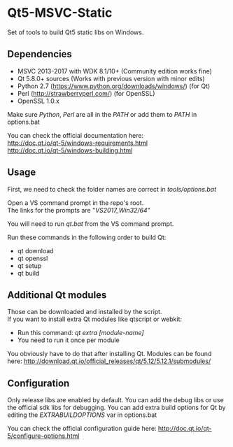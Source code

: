 # **Qt5-MSVC-Static**

Set of tools to build Qt5 static libs on Windows.

## Dependencies

 - MSVC 2013-2017 with WDK 8.1/10+ (Community edition works fine)
 - Qt 5.8.0+ sources (Works with previous version with minor edits)
 - Python 2.7 (https://www.python.org/downloads/windows/) (for Qt)
 - Perl (http://strawberryperl.com/) (for OpenSSL)
 - OpenSSL 1.0.x

Make sure *Python*, *Perl* are all in the *PATH* or add them to *PATH* in options.bat

You can check the official documentation here:  
http://doc.qt.io/qt-5/windows-requirements.html  
http://doc.qt.io/qt-5/windows-building.html  

## Usage

First, we need to check the folder names are correct in *tools/options.bat*  

Open a VS command prompt in the repo's root.  
The links for the prompts are "*VS2017_Win32/64*"

You will need to run *qt.bat* from the VS command prompt.

Run these commands in the following order to build Qt:
 - qt download
 - qt openssl
 - qt setup
 - qt build

## Additional Qt modules

Those can be downloaded and installed by the script.  
If you want to install extra Qt modules like qtscript or webkit:
- Run this command: *qt extra [module-name]*
- You need to run it once per module

You obviously have to do that after installing Qt.
Modules can be found here: http://download.qt.io/official_releases/qt/5.12/5.12.1/submodules/

## Configuration

Only release libs are enabled by default. 
You can add the debug libs or use the official sdk libs for debugging.
You can add extra build options for Qt by editing the *EXTRABUILDOPTIONS* var in options.bat


You can check the official configuration guide here:
http://doc.qt.io/qt-5/configure-options.html
